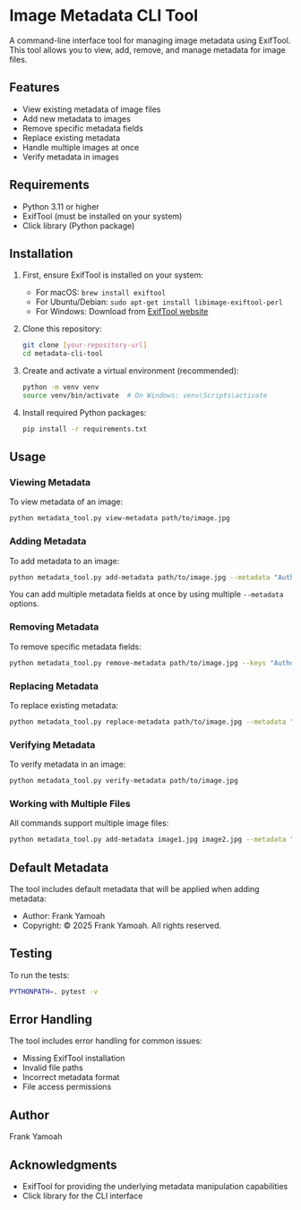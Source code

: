 # Image Metadata CLI Tool

A command-line interface tool for managing image metadata using ExifTool. This tool allows you to view, add, remove, and manage metadata for image files.

## Features

- View existing metadata of image files
- Add new metadata to images
- Remove specific metadata fields
- Replace existing metadata
- Handle multiple images at once
- Verify metadata in images

## Requirements

- Python 3.11 or higher
- ExifTool (must be installed on your system)
- Click library (Python package)

## Installation

1. First, ensure ExifTool is installed on your system:
   - For macOS: `brew install exiftool`
   - For Ubuntu/Debian: `sudo apt-get install libimage-exiftool-perl`
   - For Windows: Download from [ExifTool website](https://exiftool.org)

2. Clone this repository:
   ```bash
   git clone [your-repository-url]
   cd metadata-cli-tool
   ```

3. Create and activate a virtual environment (recommended):
   ```bash
   python -m venv venv
   source venv/bin/activate  # On Windows: venv\Scripts\activate
   ```

4. Install required Python packages:
   ```bash
   pip install -r requirements.txt
   ```

## Usage

### Viewing Metadata

To view metadata of an image:
```bash
python metadata_tool.py view-metadata path/to/image.jpg
```

### Adding Metadata

To add metadata to an image:
```bash
python metadata_tool.py add-metadata path/to/image.jpg --metadata "Author=John Doe" --metadata "Copyright=© 2025"
```

You can add multiple metadata fields at once by using multiple `--metadata` options.

### Removing Metadata

To remove specific metadata fields:
```bash
python metadata_tool.py remove-metadata path/to/image.jpg --keys "Author" --keys "Copyright"
```

### Replacing Metadata

To replace existing metadata:
```bash
python metadata_tool.py replace-metadata path/to/image.jpg --metadata "Author=New Author"
```

### Verifying Metadata

To verify metadata in an image:
```bash
python metadata_tool.py verify-metadata path/to/image.jpg
```

### Working with Multiple Files

All commands support multiple image files:
```bash
python metadata_tool.py add-metadata image1.jpg image2.jpg --metadata "Author=John Doe"
```

## Default Metadata

The tool includes default metadata that will be applied when adding metadata:
- Author: Frank Yamoah
- Copyright: © 2025 Frank Yamoah. All rights reserved.

## Testing

To run the tests:
```bash
PYTHONPATH=. pytest -v
```

## Error Handling

The tool includes error handling for common issues:
- Missing ExifTool installation
- Invalid file paths
- Incorrect metadata format
- File access permissions


## Author

Frank Yamoah

## Acknowledgments

- ExifTool for providing the underlying metadata manipulation capabilities
- Click library for the CLI interface